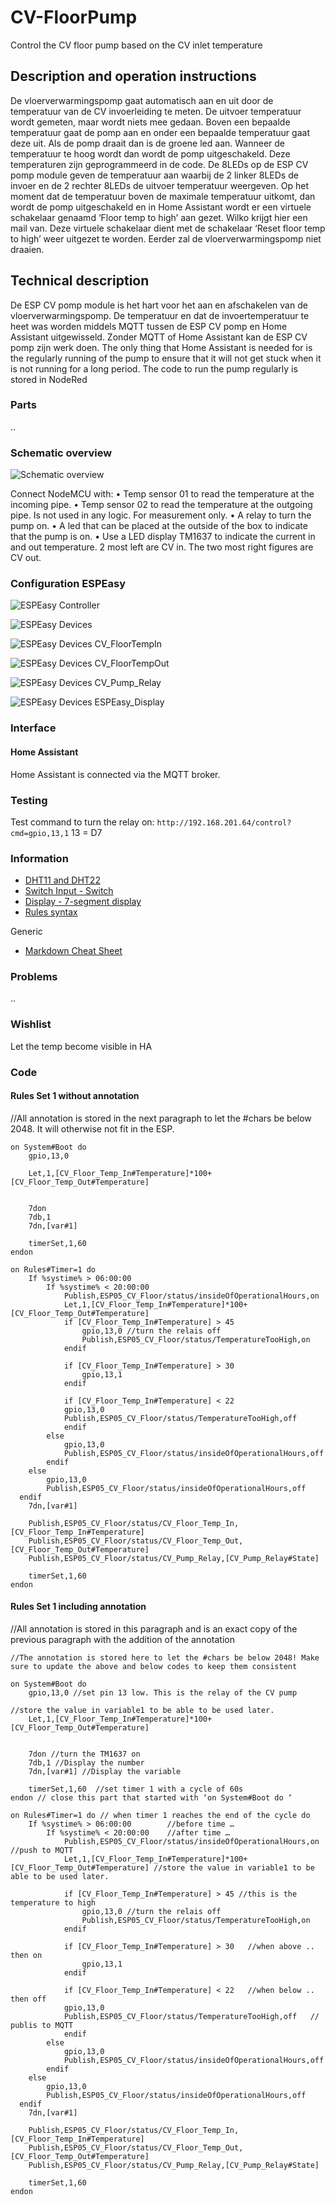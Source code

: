 # CV-FloorPump
Control the CV floor pump based on the CV inlet temperature

## Description and operation instructions
De vloerverwarmingspomp gaat automatisch aan en uit door de temperatuur van de CV invoerleiding te meten. De uitvoer temperatuur wordt gemeten, maar wordt niets mee gedaan. Boven een bepaalde temperatuur gaat de pomp aan en onder een bepaalde temperatuur gaat deze uit. Als de pomp draait dan is de groene led aan. Wanneer de temperatuur te hoog wordt dan wordt de pomp uitgeschakeld. Deze temperaturen zijn geprogrammeerd in de code. De 8LEDs op de ESP CV pomp module geven de temperatuur aan waarbij de 2 linker 8LEDs de invoer en de 2 rechter 8LEDs de uitvoer temperatuur weergeven. 
Op het moment dat de temperatuur boven de maximale temperatuur uitkomt, dan wordt de pomp uitgeschakeld en in Home Assistant wordt er een virtuele schakelaar genaamd ‘Floor temp to high’ aan gezet. Wilko krijgt hier een mail van. Deze virtuele schakelaar dient met de schakelaar ‘Reset floor temp to high’ weer uitgezet te worden. Eerder zal de vloerverwarmingspomp niet draaien. 

## Technical description
De ESP CV pomp module is het hart voor het aan en afschakelen van de vloerverwarmingspomp. De temperatuur en dat de invoertemperatuur te heet was worden middels MQTT tussen de ESP CV pomp en Home Assistant uitgewisseld. Zonder MQTT of Home Assistant kan de ESP CV pomp zijn werk doen. The only thing that Home Assistant is needed for is the regularly running of the pump to ensure that it will not get stuck when it is not running for a long period. The code to run the pump regularly is stored in NodeRed

### Parts
..

### Schematic overview
![Schematic overview](Images/Schematic_overview.jpg)
 
Connect NodeMCU with:
•	Temp sensor 01 to read the temperature at the incoming pipe.
•	Temp sensor 02 to read the temperature at the outgoing pipe. Is not used in any logic. For measurement only.
•	A relay to turn the pump on.
•	A led that can be placed at the outside of the box to indicate that the pump is on.
•	Use a LED display TM1637 to indicate the current in and out temperature. 2 most left are CV in. The two most right figures are CV out.

### Configuration ESPEasy
![ESPEasy Controller](Images/ESPEasy_Controller.jpg)

![ESPEasy Devices](Images/ESPEasy_Devices.jpg)

![ESPEasy Devices CV_FloorTempIn](Images/ESPEasy_CV_FloorTempIn.jpg)

![ESPEasy Devices CV_FloorTempOut](Images/ESPEasy_CV_FloorTempOut.jpg)

![ESPEasy Devices CV_Pump_Relay](Images/ESPEasy_CV_Pump_Relay.jpg)

![ESPEasy Devices ESPEasy_Display](Images/ESPEasy_Display.jpg)

### Interface
#### Home Assistant
Home Assistant is connected via the MQTT broker.

### Testing
Test command to turn the relay on: `http://192.168.201.64/control?cmd=gpio,13,1` 13 = D7

### Information
- [DHT11 and DHT22](https://espeasy.readthedocs.io/en/latest/Plugin/P005.html)
- [Switch Input - Switch](https://espeasy.readthedocs.io/en/latest/Plugin/P001.html)
- [Display - 7-segment display](https://espeasy.readthedocs.io/en/latest/Plugin/P073.html)
- [Rules syntax](https://espeasy.readthedocs.io/en/latest/Rules/Rules.html)

Generic
- [Markdown Cheat Sheet](https://www.markdownguide.org/cheat-sheet/)


### Problems
..

### Wishlist
Let the temp become visible in HA


### Code
#### Rules Set 1 without annotation
//All annotation is stored in the next paragraph to let the #chars be below 2048. It will otherwise not fit in the ESP.
```
on System#Boot do
    gpio,13,0
    
    Let,1,[CV_Floor_Temp_In#Temperature]*100+[CV_Floor_Temp_Out#Temperature] 

     
    7don
    7db,1
    7dn,[var#1]
    
    timerSet,1,60
endon

on Rules#Timer=1 do
    If %systime% > 06:00:00
        If %systime% < 20:00:00
            Publish,ESP05_CV_Floor/status/insideOfOperationalHours,on
            Let,1,[CV_Floor_Temp_In#Temperature]*100+[CV_Floor_Temp_Out#Temperature]
            if [CV_Floor_Temp_In#Temperature] > 45
                gpio,13,0 //turn the relais off
                Publish,ESP05_CV_Floor/status/TemperatureTooHigh,on
            endif
            
            if [CV_Floor_Temp_In#Temperature] > 30
                gpio,13,1
            endif
            
            if [CV_Floor_Temp_In#Temperature] < 22
            gpio,13,0
            Publish,ESP05_CV_Floor/status/TemperatureTooHigh,off
            endif
        else
            gpio,13,0
            Publish,ESP05_CV_Floor/status/insideOfOperationalHours,off
        endif
    else
        gpio,13,0
        Publish,ESP05_CV_Floor/status/insideOfOperationalHours,off
  endif
    7dn,[var#1]
    
    Publish,ESP05_CV_Floor/status/CV_Floor_Temp_In,[CV_Floor_Temp_In#Temperature]
    Publish,ESP05_CV_Floor/status/CV_Floor_Temp_Out,[CV_Floor_Temp_Out#Temperature]
    Publish,ESP05_CV_Floor/status/CV_Pump_Relay,[CV_Pump_Relay#State]

    timerSet,1,60
endon
```
#### Rules Set 1 including annotation
//All annotation is stored in this paragraph and is an exact copy of the previous paragraph with the addition of the annotation
```
//The annotation is stored here to let the #chars be below 2048! Make sure to update the above and below codes to keep them consistent

on System#Boot do
    gpio,13,0 //set pin 13 low. This is the relay of the CV pump
    
//store the value in variable1 to be able to be used later. 
    Let,1,[CV_Floor_Temp_In#Temperature]*100+[CV_Floor_Temp_Out#Temperature] 

     
    7don //turn the TM1637 on
    7db,1 //Display the number
    7dn,[var#1] //Display the variable
    
    timerSet,1,60  //set timer 1 with a cycle of 60s
endon // close this part that started with ‘on System#Boot do ‘

on Rules#Timer=1 do // when timer 1 reaches the end of the cycle do
    If %systime% > 06:00:00        //before time …
        If %systime% < 20:00:00    //after time …
            Publish,ESP05_CV_Floor/status/insideOfOperationalHours,on    //push to MQTT
            Let,1,[CV_Floor_Temp_In#Temperature]*100+[CV_Floor_Temp_Out#Temperature] //store the value in variable1 to be able to be used later. 

            if [CV_Floor_Temp_In#Temperature] > 45 //this is the temperature to high
                gpio,13,0 //turn the relais off
                Publish,ESP05_CV_Floor/status/TemperatureTooHigh,on
            endif
            
            if [CV_Floor_Temp_In#Temperature] > 30   //when above .. then on
                gpio,13,1
            endif
            
            if [CV_Floor_Temp_In#Temperature] < 22   //when below .. then off
            gpio,13,0
            Publish,ESP05_CV_Floor/status/TemperatureTooHigh,off   // publis to MQTT
            endif
        else
            gpio,13,0
            Publish,ESP05_CV_Floor/status/insideOfOperationalHours,off
        endif
    else
        gpio,13,0
        Publish,ESP05_CV_Floor/status/insideOfOperationalHours,off
  endif
    7dn,[var#1]
    
    Publish,ESP05_CV_Floor/status/CV_Floor_Temp_In,[CV_Floor_Temp_In#Temperature]
    Publish,ESP05_CV_Floor/status/CV_Floor_Temp_Out,[CV_Floor_Temp_Out#Temperature]
    Publish,ESP05_CV_Floor/status/CV_Pump_Relay,[CV_Pump_Relay#State]

    timerSet,1,60
endon

```
